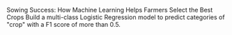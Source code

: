 Sowing Success: How Machine Learning Helps Farmers Select the Best Crops
Build a multi-class Logistic Regression model to predict categories of "crop" with a F1 score of more than 0.5.
